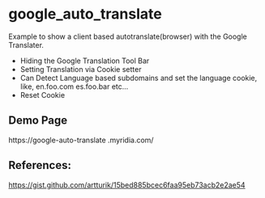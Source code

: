 # google_auto_translate

Example to show a client based autotranslate(browser) with the Google Translater.

* Hiding the Google Translation Tool Bar
* Setting Translation via Cookie setter
* Can Detect Language based subdomains and set the language cookie, like, en.foo.com es.foo.bar etc...
* Reset Cookie

## Demo Page
https://google-auto-translate
.myridia.com/

## References:
https://gist.github.com/artturik/15bed885bcec6faa95eb73acb2e2ae54
